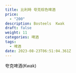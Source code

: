 ```yaml
---
title: 比利時 夸克棕色啤酒
price:
  - "200"
description: Bosteels  Kwak
draft: false
weight: 11
categories: 啤酒
tags:
  - 啤酒
date: 2023-08-23T06:51:04.361Z
---
```

夸克啤酒(Kwak)